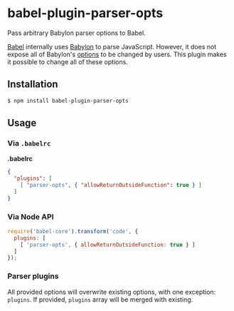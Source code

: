 # babel-plugin-parser-opts

Pass arbitrary Babylon parser options to Babel.

[Babel] internally uses [Babylon] to parse JavaScript. However, it does
not expose all of Babylon's [options] to be changed by users. This plugin
makes it possible to change all of these options.

[Babel]: https://github.com/babel/babel
[Babylon]: https://github.com/babel/babylon
[options]: https://github.com/babel/babylon#options

## Installation

```sh
$ npm install babel-plugin-parser-opts
```

## Usage

### Via `.babelrc`

**.babelrc**

```json
{
  "plugins": [
    [ "parser-opts", { "allowReturnOutsideFunction": true } ]
  ]
}
```

### Via Node API

```javascript
require('babel-core').transform('code', {
  plugins: [
    [ 'parser-opts', { allowReturnOutsideFunction: true } ]
  ]
});
```

### Parser plugins

All provided options will overwrite existing options, with one exception:
`plugins`. If provided, `plugins` array will be merged with existing.
